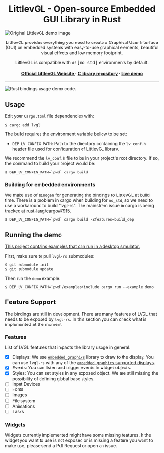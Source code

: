 <h1 align="center"> LittlevGL - Open-source Embedded GUI Library in Rust</h1>

![Original LittlevGL demo image](lv_demo.png)

<p align="center">
LittlevGL provides everything you need to create a Graphical User Interface (GUI) on embedded systems with easy-to-use graphical elements, beautiful visual effects and low memory footprint. 
</p>
<p align="center">
LittlevGL is compatible with <samp>#![no_std]</samp> environments by default.
</p>

<h4 align="center">
<a href="https://lvgl.io/">Official LittlevGL Website </a> &middot; 
<a href="https://github.com/littlevgl/lvgl">C library repository</a> &middot;
<a href="https://lvgl.io/demos">Live demo</a>
</h4>

---

![Rust bindings usage demo code.](demo.png)

## Usage

Edit your `Cargo.toml` file dependencies with:
```
$ cargo add lvgl
```

The build requires the environment variable bellow to be set:

- `DEP_LV_CONFIG_PATH`: Path to the directory containing the `lv_conf.h` header file used for configuration of LittlevGL library.

We recommend the `lv_conf.h` file to be in your project's root directory. If so, the command to build your project would be:
```shell script
$ DEP_LV_CONFIG_PATH=`pwd` cargo build
```

### Building for embedded environments

We make use of `bindgen` for generating the bindings to LittlevGL at build time. There is a problem in cargo when building
for `no_std`, so we need to use a workaround to build "lvgl-rs". The mainstrem issue in cargo is being tracked at
[rust-lang/cargo#7915](https://github.com/rust-lang/cargo/issues/7915).

```shell
$ DEP_LV_CONFIG_PATH=`pwd` cargo build -Zfeatures=build_dep
```

## Running the demo

[This project contains examples that can run in a desktop simulator.](./examples)

First, make sure to pull `lvgl-rs` submodules:
```shell
$ git submodule init
$ git submodule update 
```

Then run the `demo` example:

```shell
$ DEP_LV_CONFIG_PATH=`pwd`/examples/include cargo run --example demo
```

## Feature Support

The bindings are still in development. There are many features of LVGL that needs to be exposed by `lvgl-rs`. In
this section you can check what is implemented at the moment.

### Features

List of LVGL features that impacts the library usage in general.
- [x] Displays: We use [`embedded_graphics`](https://docs.rs/embedded-graphics/0.6.2/embedded_graphics/) library to
      draw to the display. You can use `lvgl-rs` with any of the
      [`embedded_graphics` supported displays](https://docs.rs/embedded-graphics/0.6.2/embedded_graphics/#supported-displays).
- [x] Events: You can listen and trigger events in widget objects.
- [x] Styles: You can set styles in any exposed object. We are still missing the possibility of defining global base styles.
- [ ] Input Devices
- [ ] Fonts
- [ ] Images
- [ ] File system
- [ ] Animations
- [ ] Tasks

### Widgets

Widgets currently implemented might have some missing features. If the widget you want to use is not exposed or
is missing a feature you want to make use, please send a Pull Request or open an issue.
